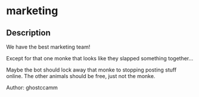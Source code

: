 # marketing

## Description

We have the best marketing team!

Except for that one monke that looks like they slapped something together...

Maybe the bot should lock away that monke to stopping posting stuff online. The other animals should be free, just not the monke.

Author: ghostccamm


